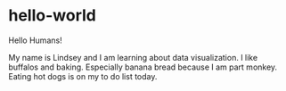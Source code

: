 # hello-world

Hello Humans!

My name is Lindsey and I am learning about data visualization. I like buffalos and baking. Especially banana
bread because I am part monkey. Eating hot dogs is on my to do list today.
